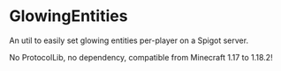 # GlowingEntities

An util to easily set glowing entities per-player on a Spigot server.

No ProtocolLib, no dependency, compatible from Minecraft 1.17 to 1.18.2!